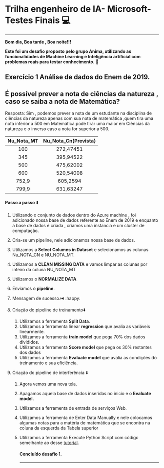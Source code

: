 # 		Trilha engenheiro de IA- Microsoft-Testes Finais :computer:

------

**Bom dia, Boa tarde , Boa noite!!!**

**Este foi um desafio proposto pelo grupo Anima, utilizando as funcionalidades de Machine Learning e Inteligência artificial com problemas reais para testar conhecimento.** :black_heart:

## Exercício 1  Análise de dados do Enem de 2019. 

## É possível  prever a nota de ciências da natureza , caso se saiba a nota de Matemática?

Resposta: Sim , podemos prever a nota de um estudante na disciplina de ciências da natureza apenas com sua nota de matemática ,quem tira uma nota inferior a 500 em Matemática pode  tirar uma maior em Ciências da natureza e o inverso caso a nota for superior a 500.

| Nu_Nota_MT | Nu_Nota_Cn(Prevista) |
| :--------: | :------------------: |
|    100     |      272,47451       |
|    345     |      395,94522       |
|    500     |      475,62002       |
|    600     |      520,54008       |
|   752,9    |       605,2594       |
|   799,9    |      631,63247       |

#### Passo a passo :arrow_down:

1.  Utilizando o conjunto de dados dentro do Azure machine , foi adicionado nossa base de dados referente ao Enem de 2019 e enquanto a base de dados é criada , criamos uma instancia  e um cluster de computação.

2.  Cria-se um pipeline, nele adicionamos nossa base de dados.

   1.  Utilizamos a **Select Columns in Dataset**  e selecionamos as colunas Nu_NOTA_CN e NU_NOTA_MT.
   2. Utilizamos a **CLEAN MISSING DATA** e vamos limpar as colunas por inteiro da coluna  NU_NOTA_MT
   3. Utilizamos o **NORMALIZE DATA**.
   4. Enviamos o  **pipeline**.
   5. Mensagem de sucesso.:next_track_button: :happy:

3. Criação do pipeline de treinamento:arrow_down:

   1. Utilizamos a ferramenta **Split Data**.
   2. Utilizamos a ferramenta linear **regression** que avalia as variáveis linearmente.
   3. Utilizamos a ferramenta **train model** que pega 70% dos dados divididos.
   4. Utilizamos a ferramenta **Score model** que pega os 30% restantes dos dados
   5. Utilizamos a ferramenta **Evaluate model** que avalia as condições do treinamento e sua eficiência.

4. Criação do pipeline de interferência :arrow_down:

   1. Agora vemos uma nova tela.

   2. Apagamos aquela base de dados inseridas no inicio e o **Evaluate model**.

   3. Utilizamos a ferramenta de entrada de serviços Web.

   4. Utilizamos a ferramenta de Enter Data Manually e nele colocamos algumas notas para a matéria de matemática que se encontra na coluna da esquerda da Tabela superior

   5. Utilizamos a ferramenta Execute Python Script com código semelhante ao desse [tutorial](https://docs.microsoft.com/pt-br/learn/modules/create-regression-model-azure-machine-learning-designer/inference-pipeline).

      #### 																										Concluído desafio 1.

      ------

      

